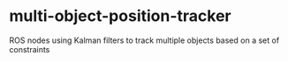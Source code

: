 # multi-object-position-tracker
ROS nodes using Kalman filters to track multiple objects based on a set of constraints
